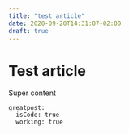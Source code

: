 ```yaml
---
title: "test article"
date: 2020-09-20T14:31:07+02:00
draft: true
---
```


# Test article

Super content

```
greatpost:
  isCode: true
  working: true
```
